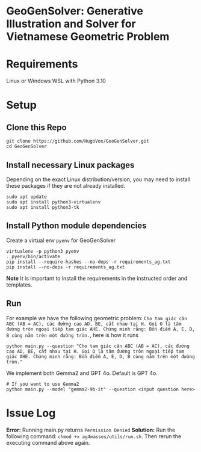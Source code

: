 # GeoGenSolver: Generative Illustration and Solver for Vietnamese Geometric Problem
# Requirements
Linux or Windows WSL with Python 3.10
# Setup
## Clone this Repo
```
git clone https://github.com/HugoVox/GeoGenSolver.git
cd GeoGenSolver
```
## Install necessary Linux packages
Depending on the exact Linux distribution/version, you may need to install these packages if they are not already installed.
```
sudo apt update
sudo apt install python3-virtualenv
sudo apt install python3-tk
```
## Install Python module dependencies
Create a virtual env `pyenv` for GeoGenSolver
```
virtualenv -p python3 pyenv
. pyenv/bin/activate
pip install --require-hashes --no-deps -r requirements_ag.txt
pip install --no-deps -r requirements_ag.txt
```
**Note** It is important to install the requirements in the instructed order and templates.
## Run
For example we have the following geometric problem: `Cho tam giác cân ABC (AB = AC), các đường cao AD, BE, cắt nhau tại H. Gọi O là tâm đường tròn ngoại tiếp tam giác AHE. Chứng minh rằng: Bốn điểm A, E, D, B cùng nằm trên một đường tròn.`, here is how it runs
```
python main.py --question "Cho tam giác cân ABC (AB = AC), các đường cao AD, BE, cắt nhau tại H. Gọi O là tâm đường tròn ngoại tiếp tam giác AHE. Chứng minh rằng: Bốn điểm A, E, D, B cùng nằm trên một đường tròn."
```
We implement both Gemma2 and GPT 4o. Default is GPT 4o.
```
# If you want to use Gemma2
python main.py --model "gemma2-9b-it" --question <input question here>
```
# Issue Log
**Error:** Running main.py returns `Permission Denied`
**Solution:** Run the following command: `chmod +x ag4masses/utils/run.sh`. Then rerun the executing command above again.
